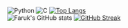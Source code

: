 ![Python](https://img.shields.io/badge/Python-3776AB?style=for-the-badge&logo=python&logoColor=white)
![C](https://img.shields.io/badge/C-00599C?style=for-the-badge&logo=c&logoColor=white)
[![Top Langs](https://github-readme-stats.vercel.app/api/top-langs/?username=FarukErat&layout=compact)](https://github.com/FarukErat/github-readme-stats)<br>
![Faruk's GitHub stats](https://github-readme-stats.vercel.app/api?username=FarukErat&show_icons=true&theme=highcontrast)
[![GitHub Streak](https://github-readme-streak-stats.herokuapp.com/?user=FarukErat&theme=highcontrast)](https://git.io/streak-stats)
